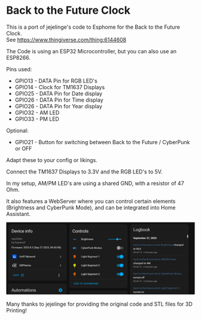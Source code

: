 # Back to the Future Clock

This is a port of jejelinge's code to Esphome for the Back to the Future Clock.  
See https://www.thingiverse.com/thing:6144608  

The Code is using an ESP32 Microcontroller, but you can also use an ESP8266.  

Pins used:  

- GPIO13 - DATA Pin for RGB LED's
- GPIO14 - Clock for TM1637 Displays
- GPIO25 - DATA Pin for Date display
- GPIO26 - DATA Pin for Time display
- GPIO26 - DATA Pin for Year display
- GPIO32 - AM LED
- GPIO33 - PM LED

Optional:   
- GPIO21 - Button for switching between Back to the Future / CyberPunk or OFF


Adapt these to your config or likings.  

Connect the TM1637 Displays to 3.3V and the RGB LED's to 5V.  

In my setup, AM/PM LED's are using a shared GND, with a resistor of 47 Ohm.  

It also features a WebServer where you can control certain elements (Brightness and CyberPunk Mode), and can be integrated into Home Assistant.  


![Home Assistant Intgration](img/home-assistant-integration.png)

Many thanks to jejelinge for providing the original code and STL files for 3D Printing!